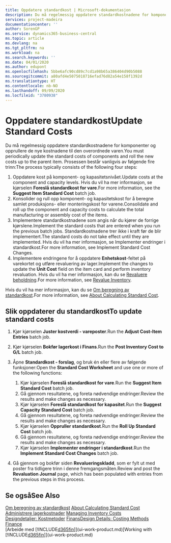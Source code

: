 ```yaml
---
title: Oppdatere standardkost | Microsoft-dokumentasjon
description: Du må regelmessig oppdatere standardkostnadene for komponenter og opprullere de nye kostnadene til den overordnede varen.
services: project-madeira
documentationcenter: ''
author: SorenGP
ms.service: dynamics365-business-central
ms.topic: article
ms.devlang: na
ms.tgt_pltfrm: na
ms.workload: na
ms.search.keywords: ''
ms.date: 04/01/2020
ms.author: edupont
ms.openlocfilehash: 5bbe6afc90cd89c7cd1a98b65a386404d90b5088
ms.sourcegitcommit: a80afd4e5075018716efad76d82a54e158f1392d
ms.translationtype: HT
ms.contentlocale: nb-NO
ms.lasthandoff: 09/09/2020
ms.locfileid: "3780938"
---
```

# <a name="update-standard-costs"></a><span data-ttu-id="f1f78-103">Oppdatere standardkost</span><span class="sxs-lookup"><span data-stu-id="f1f78-103">Update Standard Costs</span></span>
<span data-ttu-id="f1f78-104">Du må regelmessig oppdatere standardkostnadene for komponenter og opprullere de nye kostnadene til den overordnede varen.</span><span class="sxs-lookup"><span data-stu-id="f1f78-104">You must periodically update the standard costs of components and roll the new costs up to the parent item.</span></span> <span data-ttu-id="f1f78-105">Prosessen består vanligvis av følgende fire trinn:</span><span class="sxs-lookup"><span data-stu-id="f1f78-105">The process typically consists of the following four steps:</span></span>  

1.  <span data-ttu-id="f1f78-106">Oppdatere kost på komponent- og kapasitetsnivået.</span><span class="sxs-lookup"><span data-stu-id="f1f78-106">Update costs at the component and capacity levels.</span></span> <span data-ttu-id="f1f78-107">Hvis du vil ha mer informasjon, se kjørselen **Foreslå standardkost for vare**.</span><span class="sxs-lookup"><span data-stu-id="f1f78-107">For more information, see the **Suggest Item Standard Cost** batch job.</span></span>  
2.  <span data-ttu-id="f1f78-108">Konsolider og rull opp komponent- og kapasitetskost for å beregne samlet produksjons- eller monteringskost for varene.</span><span class="sxs-lookup"><span data-stu-id="f1f78-108">Consolidate and roll up the component and capacity costs to calculate the total manufacturing or assembly cost of the items.</span></span>  
3.  <span data-ttu-id="f1f78-109">Implementere standardkostnadene som angis når du kjører de forrige kjørslene.</span><span class="sxs-lookup"><span data-stu-id="f1f78-109">Implement the standard costs that are entered when you run the previous batch jobs.</span></span> <span data-ttu-id="f1f78-110">Standardkostnadene trer ikke i kraft før de blir implementert.</span><span class="sxs-lookup"><span data-stu-id="f1f78-110">The standard costs do not take effect until they are implemented.</span></span> <span data-ttu-id="f1f78-111">Hvis du vil ha mer informasjon, se Implementer endringer i standardkost.</span><span class="sxs-lookup"><span data-stu-id="f1f78-111">For more information, see Implement Standard Cost Changes.</span></span>  
4.  <span data-ttu-id="f1f78-112">Implementere endringene for å oppdatere **Enhetskost**-feltet på varekortet og utføre revaluering av lager.</span><span class="sxs-lookup"><span data-stu-id="f1f78-112">Implement the changes to update the **Unit Cost** field on the item card and perform inventory revaluation.</span></span> <span data-ttu-id="f1f78-113">Hvis du vil ha mer informasjon, kan du se [Revaluere beholdning](inventory-how-revalue-inventory.md).</span><span class="sxs-lookup"><span data-stu-id="f1f78-113">For more information, see [Revalue Inventory](inventory-how-revalue-inventory.md).</span></span>  

<span data-ttu-id="f1f78-114">Hvis du vil ha mer informasjon, kan du se [Om beregning av standardkost](finance-about-calculating-standard-cost.md).</span><span class="sxs-lookup"><span data-stu-id="f1f78-114">For more information, see [About Calculating Standard Cost](finance-about-calculating-standard-cost.md).</span></span>  
## <a name="to-update-standard-costs"></a><span data-ttu-id="f1f78-115">Slik oppdaterer du standardkost</span><span class="sxs-lookup"><span data-stu-id="f1f78-115">To update standard costs</span></span>  
1.  <span data-ttu-id="f1f78-116">Kjør kjørselen **Juster kostverdi - vareposter**.</span><span class="sxs-lookup"><span data-stu-id="f1f78-116">Run the **Adjust Cost-Item Entries** batch job.</span></span>  
2.  <span data-ttu-id="f1f78-117">Kjør kjørselen **Bokfør lagerkost i Finans**.</span><span class="sxs-lookup"><span data-stu-id="f1f78-117">Run the **Post Inventory Cost to G/L** batch job.</span></span>  
3.  <span data-ttu-id="f1f78-118">Åpne **Standardkost - forslag**, og bruk én eller flere av følgende funksjoner:</span><span class="sxs-lookup"><span data-stu-id="f1f78-118">Open the **Standard Cost Worksheet** and use one or more of the following functions:</span></span>  

    1.  <span data-ttu-id="f1f78-119">Kjør kjørselen **Foreslå standardkost for vare**.</span><span class="sxs-lookup"><span data-stu-id="f1f78-119">Run the **Suggest Item Standard Cost** batch job.</span></span>  
    2.  <span data-ttu-id="f1f78-120">Gå gjennom resultatene, og foreta nødvendige endringer.</span><span class="sxs-lookup"><span data-stu-id="f1f78-120">Review the results and make changes as necessary.</span></span>  
    3.  <span data-ttu-id="f1f78-121">Kjør kjørselen **Foreslå standardkost for kapasitet**.</span><span class="sxs-lookup"><span data-stu-id="f1f78-121">Run the **Suggest Capacity Standard Cost** batch job.</span></span>  
    4.  <span data-ttu-id="f1f78-122">Gå gjennom resultatene, og foreta nødvendige endringer.</span><span class="sxs-lookup"><span data-stu-id="f1f78-122">Review the results and make changes as necessary.</span></span>
    5. <span data-ttu-id="f1f78-123">Kjør kjørselen **Oppruller standardkost**.</span><span class="sxs-lookup"><span data-stu-id="f1f78-123">Run the **Roll Up Standard Cost** batch job.</span></span>
    6.  <span data-ttu-id="f1f78-124">Gå gjennom resultatene, og foreta nødvendige endringer.</span><span class="sxs-lookup"><span data-stu-id="f1f78-124">Review the results and make changes as necessary.</span></span>
    7.  <span data-ttu-id="f1f78-125">Kjør kjørselen **Implementer endringer i standardkost**.</span><span class="sxs-lookup"><span data-stu-id="f1f78-125">Run the **Implement Standard Cost Changes** batch job.</span></span>  
4.  <span data-ttu-id="f1f78-126">Gå gjennom og bokfør siden **Revalueringskladd**, som er fylt ut med poster fra tidligere trinn i denne fremgangsmåten.</span><span class="sxs-lookup"><span data-stu-id="f1f78-126">Review and post the **Revaluation Journal** page, which has been populated with entries from the previous steps in this process.</span></span>  

## <a name="see-also"></a><span data-ttu-id="f1f78-127">Se også</span><span class="sxs-lookup"><span data-stu-id="f1f78-127">See Also</span></span>  
 <span data-ttu-id="f1f78-128">[Om beregning av standardkost](finance-about-calculating-standard-cost.md) </span><span class="sxs-lookup"><span data-stu-id="f1f78-128">[About Calculating Standard Cost](finance-about-calculating-standard-cost.md) </span></span>  
 <span data-ttu-id="f1f78-129">[Administrere lagerkostnader](finance-manage-inventory-costs.md) </span><span class="sxs-lookup"><span data-stu-id="f1f78-129">[Managing Inventory Costs](finance-manage-inventory-costs.md) </span></span>  
 <span data-ttu-id="f1f78-130">[Designdetaljer: Kostmetoder](design-details-costing-methods.md) [Finans](finance.md)</span><span class="sxs-lookup"><span data-stu-id="f1f78-130">[Design Details: Costing Methods](design-details-costing-methods.md) [Finance](finance.md)</span></span>  
 <span data-ttu-id="f1f78-131">[Arbeide med [!INCLUDE[d365fin](includes/d365fin_md.md)]](ui-work-product.md)</span><span class="sxs-lookup"><span data-stu-id="f1f78-131">[Working with [!INCLUDE[d365fin](includes/d365fin_md.md)]](ui-work-product.md)</span></span>  
